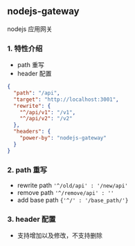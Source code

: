 ## nodejs-gateway
nodejs 应用网关

### 1. 特性介绍
- path 重写
- header 配置

```json
{
  "path": "/api",
  "target": "http://localhost:3001",
  "rewrite": {
    "^/api/v1": "/v1",
    "^/api/v2": "/v2"
  },
  "headers": {
    "power-by": "nodejs-gateway"
  }
}
```

### 2. path 重写
- rewrite path `'^/old/api' : '/new/api'`
- remove path `'^/remove/api' : ''`
- add base path `{'^/' : '/base_path/'}`

### 3. header 配置
- 支持增加以及修改，不支持删除